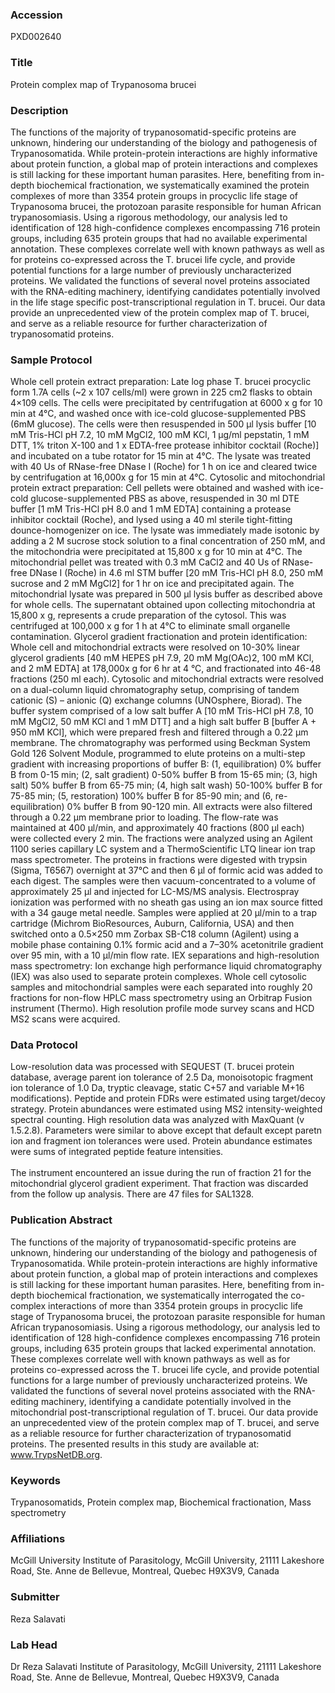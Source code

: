 ### Accession
PXD002640

### Title
Protein complex map of Trypanosoma brucei

### Description
The functions of the majority of trypanosomatid-specific proteins are unknown, hindering our understanding of the biology and pathogenesis of Trypanosomatida. While protein-protein interactions are highly informative about protein function, a global map of protein interactions and complexes is still lacking for these important human parasites. Here, benefiting from in-depth biochemical fractionation, we systematically examined the protein complexes of more than 3354 protein groups in procyclic life stage of Trypanosoma brucei, the protozoan parasite responsible for human African trypanosomiasis. Using a rigorous methodology, our analysis led to identification of 128 high-confidence complexes encompassing 716 protein groups, including 635 protein groups that had no available experimental annotation. These complexes correlate well with known pathways as well as for proteins co-expressed across the T. brucei life cycle, and provide potential functions for a large number of previously uncharacterized proteins. We validated the functions of several novel proteins associated with the RNA-editing machinery, identifying candidates potentially involved in the life stage specific post-transcriptional regulation in T. brucei. Our data provide an unprecedented view of the protein complex map of T. brucei, and serve as a reliable resource for further characterization of trypanosomatid proteins.

### Sample Protocol
Whole cell protein extract preparation: Late log phase T. brucei procyclic form 1.7A cells (~2 x 107 cells/ml) were grown in 225 cm2 flasks to obtain 4×109 cells. The cells were precipitated by centrifugation at 6000 x g for 10 min at 4°C, and washed once with ice-cold glucose-supplemented PBS (6mM glucose). The cells were then resuspended in 500 µl lysis buffer [10 mM Tris-HCl pH 7.2, 10 mM MgCl2, 100 mM KCl, 1 µg/ml pepstatin, 1 mM DTT, 1% triton X-100 and 1 x EDTA-free protease inhibitor cocktail (Roche)] and incubated on a tube rotator for 15 min at 4°C. The lysate was treated with 40 Us of RNase-free DNase I (Roche) for 1 h on ice and cleared twice by centrifugation at 16,000x g for 15 min at 4°C.  Cytosolic and mitochondrial protein extract preparation: Cell pellets were obtained and washed with ice-cold glucose-supplemented PBS as above, resuspended in 30 ml DTE buffer [1 mM Tris-HCl pH 8.0 and 1 mM EDTA] containing a protease inhibitor cocktail (Roche), and lysed using a 40 ml sterile tight-fitting dounce-homogenizer on ice. The lysate was immediately made isotonic by adding a 2 M sucrose stock solution to a final concentration of 250 mM, and the mitochondria were precipitated at 15,800 x g for 10 min at 4°C. The mitochondrial pellet was treated with 0.3 mM CaCl2 and 40 Us of RNase-free DNase I (Roche) in 4.6 ml STM buffer [20 mM Tris-HCl pH 8.0, 250 mM sucrose and 2 mM MgCl2] for 1 hr on ice and precipitated again. The mitochondrial lysate was prepared in 500 µl lysis buffer as described above for whole cells. The supernatant obtained upon collecting mitochondria at 15,800 x g, represents a crude preparation of the cytosol. This was centrifuged at 100,000 x g for 1 h at 4°C to eliminate small organelle contamination.  Glycerol gradient fractionation and protein identification: Whole cell and mitochondrial extracts were resolved on 10-30% linear glycerol gradients [40 mM HEPES pH 7.9, 20 mM Mg(OAc)2, 100 mM KCl, and 2 mM EDTA] at 178,000x g for 6 hr at 4 °C, and fractionated into 46-48 fractions (250 ml each). Cytosolic and mitochondrial extracts were resolved on a dual-column liquid chromatography setup, comprising of tandem cationic (S) – anionic (Q) exchange columns (UNOsphere, Biorad). The buffer system comprised of a low salt buffer A [10 mM Tris-HCl pH 7.8, 10 mM MgCl2, 50 mM KCl and 1 mM DTT] and a high salt buffer B [buffer A + 950 mM KCl], which were prepared fresh and filtered through a 0.22 μm membrane. The chromatography was performed using Beckman System Gold 126 Solvent Module, programmed to elute proteins on a multi-step gradient with increasing proportions of buffer B: (1, equilibration) 0% buffer B from 0-15 min; (2, salt gradient) 0-50% buffer B from 15-65 min; (3, high salt) 50% buffer B from 65-75 min; (4, high salt wash) 50-100% buffer B for 75-85 min; (5, restoration) 100% buffer B for 85-90 min; and (6, re-equilibration) 0% buffer B from 90-120 min. All extracts were also filtered through a 0.22 μm membrane prior to loading. The flow-rate was maintained at 400 μl/min, and approximately 40 fractions (800 μl each) were collected every 2 min. The fractions were analyzed using an Agilent 1100 series capillary LC system and a ThermoScientific LTQ linear ion trap mass spectrometer. The proteins in fractions were digested with trypsin (Sigma, T6567) overnight at 37°C and then 6 µl of formic acid was added to each digest. The samples were then vacuum-concentrated to a volume of approximately 25 µl and injected for LC-MS/MS analysis. Electrospray ionization was performed with no sheath gas using an ion max source fitted with a 34 gauge metal needle. Samples were applied at 20 µl/min to a trap cartridge (Michrom BioResources, Auburn, California, USA) and then switched onto a 0.5×250 mm Zorbax SB-C18 column (Agilent) using a mobile phase containing 0.1% formic acid and a 7–30% acetonitrile gradient over 95 min, with a 10 µl/min flow rate.  IEX separations and high-resolution mass spectrometry: Ion exchange high performance liquid chromatography (IEX) was also used to separate protein complexes. Whole cell cytosolic samples and mitochondrial samples were each separated into roughly 20 fractions for non-flow HPLC mass spectrometry using an Orbitrap Fusion instrument (Thermo). High resolution profile mode survey scans and HCD MS2 scans were acquired.

### Data Protocol
Low-resolution data was processed with SEQUEST (T. brucei protein database, average parent ion tolerance of 2.5 Da, monoisotopic fragment ion tolerance of 1.0 Da, tryptic cleavage, static C+57 and variable M+16 modifications). Peptide and protein FDRs were estimated using target/decoy strategy. Protein abundances were estimated using MS2 intensity-weighted spectral counting.   High resolution data was analyzed with MaxQuant (v 1.5.2.8). Parameters were similar to above except that default except paretn ion and fragment ion tolerances were used. Protein abundance estimates were sums of integrated peptide feature intensities.</br></br>The instrument encountered an issue during the run of fraction 21 for the mitochondrial glycerol gradient experiment. That fraction was discarded from the follow up analysis. There are 47 files for SAL1328.

### Publication Abstract
The functions of the majority of trypanosomatid-specific proteins are unknown, hindering our understanding of the biology and pathogenesis of Trypanosomatida. While protein-protein interactions are highly informative about protein function, a global map of protein interactions and complexes is still lacking for these important human parasites. Here, benefiting from in-depth biochemical fractionation, we systematically interrogated the co-complex interactions of more than 3354 protein groups in procyclic life stage of Trypanosoma brucei, the protozoan parasite responsible for human African trypanosomiasis. Using a rigorous methodology, our analysis led to identification of 128 high-confidence complexes encompassing 716 protein groups, including 635 protein groups that lacked experimental annotation. These complexes correlate well with known pathways as well as for proteins co-expressed across the T. brucei life cycle, and provide potential functions for a large number of previously uncharacterized proteins. We validated the functions of several novel proteins associated with the RNA-editing machinery, identifying a candidate potentially involved in the mitochondrial post-transcriptional regulation of T. brucei. Our data provide an unprecedented view of the protein complex map of T. brucei, and serve as a reliable resource for further characterization of trypanosomatid proteins. The presented results in this study are available at: www.TrypsNetDB.org.

### Keywords
Trypanosomatids, Protein complex map, Biochemical fractionation, Mass spectrometry

### Affiliations
McGill University
Institute of Parasitology, McGill University, 21111 Lakeshore Road, Ste. Anne de Bellevue, Montreal, Quebec H9X3V9, Canada

### Submitter
Reza Salavati

### Lab Head
Dr Reza Salavati
Institute of Parasitology, McGill University, 21111 Lakeshore Road, Ste. Anne de Bellevue, Montreal, Quebec H9X3V9, Canada


